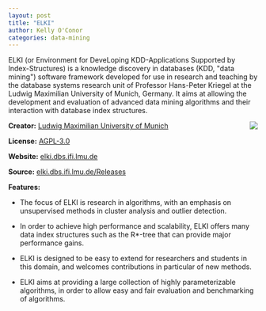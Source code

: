 ```yaml
---
layout: post
title: "ELKI"
author: Kelly O'Conor
categories: data-mining
---
```

ELKI (or Environment for DeveLoping KDD-Applications Supported by Index-Structures) is a knowledge discovery in databases (KDD, "data mining") software framework developed for use in research and teaching by the database systems research unit of Professor Hans-Peter Kriegel at the Ludwig Maximilian University of Munich, Germany. 
It aims at allowing the development and evaluation of advanced data mining algorithms and their interaction with database index structures.

[<img style="float: right" src="{{ site.url }}/img/elki-fulllogo-400.png" />](http://elki.dbs.ifi.lmu.de/)

__Creator:__ [Ludwig Maximilian University of Munich](http://en.wikipedia.org/wiki/Ludwig_Maximilian_University_of_Munich)

__License:__ [AGPL-3.0](http://opensource.org/licenses/AGPL-3.0)

__Website:__ [elki.dbs.ifi.lmu.de](http://elki.dbs.ifi.lmu.de/)

__Source:__ [elki.dbs.ifi.lmu.de/Releases](http://elki.dbs.ifi.lmu.de/wiki/Releases)

__Features:__

* The focus of ELKI is research in algorithms, with an emphasis on unsupervised methods in cluster analysis and outlier detection.
 
* In order to achieve high performance and scalability, ELKI offers many data index structures such as the R*-tree that can provide major performance gains. 

* ELKI is designed to be easy to extend for researchers and students in this domain, and welcomes contributions in particular of new methods. 

* ELKI aims at providing a large collection of highly parameterizable algorithms, in order to allow easy and fair evaluation and benchmarking of algorithms.
